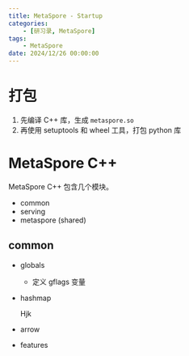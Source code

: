 ```yaml
---
title: MetaSpore - Startup
categories: 
    - [研习录, MetaSpore]
tags:
    - MetaSpore
date: 2024/12/26 00:00:00
---
```


# 打包

1. 先编译 C++ 库，生成 `metaspore.so`
2. 再使用 setuptools 和 wheel 工具，打包 python 库

# MetaSpore C++

MetaSpore C++ 包含几个模块。

- common
- serving
- metaspore (shared)

## common

- globals

  - 定义 gflags 变量

- hashmap

  Hjk

- arrow

- features
